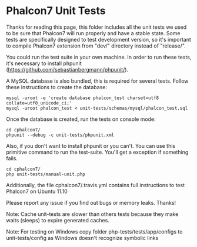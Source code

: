 
Phalcon7 Unit Tests
==================

Thanks for reading this page, this folder includes all the unit tests we used to be sure that Phalcon7 will run properly and have a stable state. Some tests are specifically designed to test development version, so it's important to compile Phalcon7 extension from "dev/" directory instead of "release/".

You could run the test suite in your own machine. In order to run these tests, it's necessary to install phpunit (https://github.com/sebastianbergmann/phpunit/).

A MySQL database is also bundled, this is required for several tests. Follow these instructions to create the database:

    mysql -uroot -e 'create database phalcon_test charset=utf8 collate=utf8_unicode_ci;'
    mysql -uroot phalcon_test < unit-tests/schemas/mysql/phalcon_test.sql

Once the database is created, run the tests on console mode:

    cd cphalcon7/
    phpunit --debug -c unit-tests/phpunit.xml

Also, if you don't want to install phpunit or you can't. You can use this primitive command to run the test-suite. You'll get a exception if something fails.

    cd cphalcon7/
    php unit-tests/manual-unit.php

Additionally, the file cphalcon7/.travis.yml contains full instructions to test Phalcon7 on Ubuntu 11.10

Please report any issue if you find out bugs or memory leaks. Thanks!

Note: Cache unit-tests are slower than others tests because they make waits (sleeps) to expire generated caches.

Note: For testing on Windows copy folder php-tests/tests/app/configs to unit-tests/config as Windows doesn't recognize symbolic links
